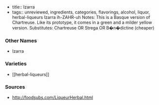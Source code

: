 - title:: Izarra
- tags:: unreviewed, ingredients, categories, flavorings, alcohol, liquor, herbal-liqueurs
Izarra ih-ZAHR-uh Notes: This is a Basque version of Chartreuse. Like its prototype, it comes in a green and a milder yellow version. Substitutes: Chartreuse OR Strega OR B�n�dictine (cheaper)

### Other Names

* Izarra

### Varieties

* [[herbal-liqueurs]]

### Sources
* http://foodsubs.com/LiqueurHerbal.html
